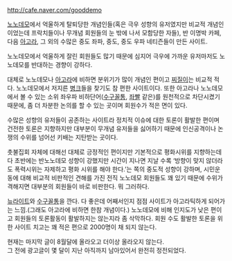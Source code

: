<http://cafe.naver.com/gooddemo>

[노노데모](%EB%85%B8%EB%85%B8%EB%8D%B0%EB%AA%A8.md)에서 억울하게 탈퇴당한 개념인들(혹은 극우 성향의
유저였지만 비교적 개념인이었는데 프락치들이나 무개념 회원들의 눈 밖에 나서 모함당한 자들), 반 이명박 카페, 다음
[아고라](%EC%95%84%EA%B3%A0%EB%9D%BC.md), 그 외의 수많은 중도 좌파, 중도, 중도 우파 네티즌들이 만든
사이트.

노노데모에서 억울하게 잘린 회원들도 많기 때문에 심지어 극우에 가까운 유저마저도 노노데모를 반대하는 경향이 강하다.  

대체로 노노데모나 [아고라](%EC%95%84%EA%B3%A0%EB%9D%BC.md)에 비하면 분위기가 많이 개념인 편이고
[찌질이](%EC%B0%8C%EC%A7%88%EC%9D%B4.md)는 비교적 적다. 노노데모에서 저지른
[병크](%EB%B3%91%ED%81%AC.md)들을 찾기도 참 편한 사이트이다. 또한 아고라나 노노데모에서 볼 수 있는 소위 좌우파
비하단어([수구꼴통](%EC%88%98%EA%B5%AC%EA%BC%B4%ED%86%B5.md),
[좌빨](%EC%A2%8C%EB%B9%A8.md) 같은)를 원천적으로 차단시켰기 때문에, 좀 더 차분한 논의를 할 수 있는 곳이며
회원수가 적은 면이 있다.

수많은 성향의 유저들이 공존하는 사이트라 정치적 이슈에 대한 토론이 활발한 편이며 건전한 토론은 지향하지만 대부분이 무개념 유저들을 싫어하기
때문에 인신공격이나 논쟁의 수위를 넘어선 키배는 지탄받는 곳이다.  

촛불집회 자체에 대해선 대체로 긍정적인 편이지만 기본적으로 평화시위를 지향하는데다 초반에는 반노노데모 성향이 강했지만 시간이 지나면 지날
수록 ‘방향이 맞지 않더라도 폭력시위는 자제하고 평화 시위를 해야 한다.’는 쪽의 중도적 성향이 강하며, 시민운동에 대해 비교적 비판적인
견해를 가진 전직 노노데모 회원들도 꽤 있기 때문에 수위가 격해지면 대부분의 회원들이 바로 비판한다. 뭐 그러하다.  

[뉴라이트](%EB%89%B4%EB%9D%BC%EC%9D%B4%ED%8A%B8.md)와
[수구꼴통](%EC%88%98%EA%B5%AC%EA%BC%B4%ED%86%B5.md)을 깐다. 다 좋은데 어째서인지 점점 사이트가
아고라틱하게 되어가는 느낌.(그래도 아고라에 비하면 한참 개념이다.) 노노데모에 비해 인지도가 낮은 편이고 회원들의 토론활동이 활발하지는
않는지라 좀 삭막하다. 회원 수도 활발한 토론을 위한 사이트 치고는 꽤 적은 편으로 2000명이 채 되지 않는다.

현재는 마지막 글이 8월달에 올라오고 더이상 올라오지 않는다.  
그 전에 광고글이 몇 달이 지난 아직까지 남아있어서 완전히 정전되었다.

